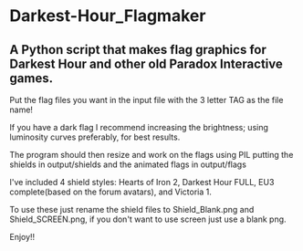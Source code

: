 # Darkest-Hour_Flagmaker
## A Python script that makes flag graphics for Darkest Hour and other old Paradox Interactive games.

Put the flag files you want in the input file with the 3 letter TAG as the file name!

If you have a dark flag I recommend increasing the brightness; using luminosity curves preferably, for best results.

The program should then resize and work on the flags using PIL putting the shields in output/shields and the animated flags in output/flags

I've included 4 shield styles: Hearts of Iron 2, Darkest Hour FULL, EU3 complete(based on the forum avatars), and Victoria 1.

To use these just rename the shield files to Shield_Blank.png and Shield_SCREEN.png, if you don't want to use screen just use a blank png.

Enjoy!!
